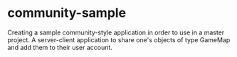 # community-sample
Creating a sample community-style application in order to use in a master project.
A server-client application to share one's objects of type GameMap and add them to their user account.
